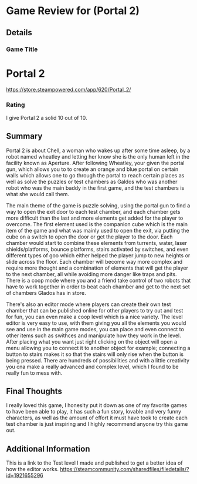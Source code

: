 # Game Review for (Portal 2)

## Details

### Game Title
# Portal 2
https://store.steampowered.com/app/620/Portal_2/

### Rating
I give Portal 2 a solid 10 out of 10.

## Summary
Portal 2 is about Chell, a woman who wakes up after some time asleep, by a robot named wheatley and letting her know she is the only human left in the facility known as Aperture. After following Wheatley, your given the portal gun, which allows you to to create an orange and blue portal on certain walls which allows one to go through the portal to reach certain places as well as solve the puzzles or test chambers as Galdos who was another robot who was the main baddy in the first game, and the test chambers is what she would call them. 

The main theme of the game is puzzle solving, using the portal gun to find a way to open the exit door to each test chamber, and each chamber gets more difficult than the last and more elements get added for the player to overcome. The first element used is the companion cube which is the main item of the game and what was mainly used to open the exit, via putting the cube on a switch to open the door or get the player to the door. Each chamber would start to combine these elements from turrents, water, laser shields/platforms, bounce platforms, stairs activated by switches, and even different types of goo which either helped the player jump to new heights or slide across the floor. Each chamber will become way more complex and require more thought and a combination of elements that will get the player to the next chamber, all while avoiding more danger like traps and pits. There is a coop mode where you and a friend take control of two robots that have to work together in order to beat each chamber and get to the next set of chambers Glados has in store. 

There's also an editor mode where players can create their own test chamber that can be published online for other players to try out and test for fun, you can even make a coop level which is a nice variety. The level editor is very easy to use, with them giving you all the elements you would see and use in the main game modes, you can place and even connect to other items such as swithces and manipulate how they work in the level. After placing what you want just right clicking on the object will open a menu allowing you to connect it to another object for example; connecting a button to stairs makes it so that the stairs will only rise when the button is being pressed. There are hundreds of possibilities and with a little creativity you cna make a really advanced and complex level, which I found to be really fun to mess with.

## Final Thoughts
I really loved this game, I honeslty put it down as one of my favorite games to have been able to play, it has such a fun story, lovable and very funny characters, as well as the amount of effort it must have took to create each test chamber is just inspiring and I highly recommend anyone try this game out.

## Additional Information
This is a link to the Test level I made and published to get a better idea of how the editor works.
https://steamcommunity.com/sharedfiles/filedetails/?id=1921655296
